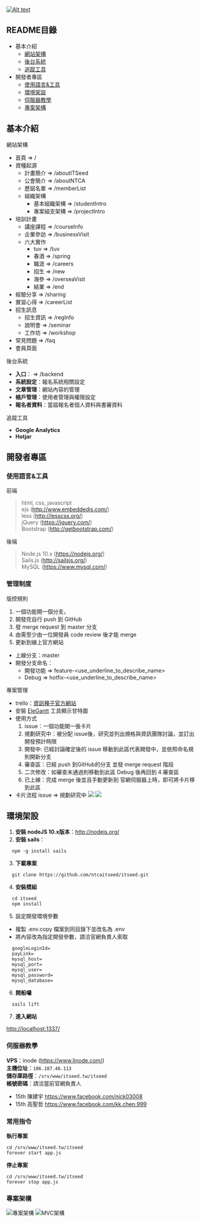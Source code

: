 [![Alt text](/assets/images/doc/view15th.png)
](http://www.itseed.tw)

## README目錄
* 基本介紹
  * [網站架構](#structure)
  * [後台系統](#backend)
  * [追蹤工具](#analytics)
* 開發者專區
  * [使用語言&工具](#tool)
  * [環境架設](#environment)
  * [伺服器教學](#server)
  * [專案架構](#system_content)

## 基本介紹

<a name="structure"></a>
網站架構
* 首頁 => /
* 資種起源 
  * 計畫簡介 => /aboutITSeed
  * 公會簡介 => /aboutNTCA
  * 歷屆名單 => /memberList
  * 組織架構 
    * 基本組織架構 => /studentIntro
    * 專案組支架構 => /projectIntro
* 培訓計畫
  * 講座課程 => /courseInfo
  * 企業參訪 => /businessVisit
  * 六大實作
    * tuv => /tuv
    * 春酒 => /spring
    * 職涯 => /careers
    * 招生 => /new
    * 海參 => /overseaVisit
    * 結業 => /end
* 經驗分享 => /sharing
* 實習心得 => /careerList
* 招生訊息
  * 招生資訊 => /regInfo
  * 說明會 => /seminar
  * 工作坊 => /workshop
* 常見問題 => /faq
* 會員頁面

<a name="backend"></a>
後台系統

* **入口**： => /backend
* **系統設定**：報名系統相關設定
* **文章管理**：網站內容的管理
* **帳戶管理**：使用者管理與權限設定
* **報名者資料**：當屆報名者個人資料與書審資料


<a name="analytics"></a>
追蹤工具
* **Google Analytics**
* **Hotjar**

## 開發者專區

<a name="tool"></a>

### 使用語言&工具

前端
> html, css, javascript  
   ejs (http://www.embeddedjs.com/)   
   less (http://lesscss.org/)   
   jQuery (https://jquery.com/)   
   Bootstrap (http://getbootstrap.com/)

後端
> Node.js 10.x (https://nodejs.org/)   
  Sails.js (http://sailsjs.org/)   
  MySQL (https://www.mysql.com/)

### 管理制度
版控規則  
1. 一個功能開一個分支，
2. 開發完自行 push 到 GitHub
3. 發 merge request 到 master 分支
4. 由需至少由一位開發員 code review 後才能 merge
5. 更新到線上官方網站

* 上線分支：master
* 開發分支命名：
  * 開發功能 => feature-<use_underline_to_describe_name>
  * Debug   => hotfix-<use_underline_to_describe_name>


專案管理

* trello：[資訊種子官方網站](https://trello.com/b/IGv87eCD/%E8%B3%87%E8%A8%8A%E7%A8%AE%E5%AD%90%E5%AE%98%E7%B6%B2%E5%9C%98%E9%9A%8A)
* 安裝 [EleGantt](https://elegantt.com/?ref=share) 工具顯示甘特圖
* 使用方式
  1. issue：一個功能開一張卡片
  2. 規劃研究中：被分配 issue後，研究並列出規格與資訊團隊討論，並訂出開發預計時限
  3. 開發中: 已經討論確定後的 issue 移動到此區代表開發中，並依照命名規則開新分支
  4. 審查區：已經 push 到GitHub的分支 並發 merge request 階段
  5. 二次修改：如審查未通過則移動到此區 Debug 後再回到 4.審查區
  6. 已上線：完成 merge 後並且手動更新到 官網伺服器上時，即可將卡片移到此區
* 卡片流程
issue => 規劃研究中
![](/assets/images/doc/EleGantt.png)
![](/assets/images/doc/trello.png)


<a name="environment"></a>
## 環境架設

1. **安裝 nodeJS 10.x版本**：http://nodejs.org/
2. **安裝 sails**：
```
  npm -g install sails
```
3. **下載專案**
```
  git clone https://github.com/ntcaitseed/itseed.git
```
4. **安裝模組**
```
  cd itseed
  npm install
```
5. 設定開發環境參數
- 複製 .env.copy 檔案到同目錄下並改名為 .env
- 將內容改為指定開發參數，請洽官網負責人索取

```
  googleLoginId=
  payLink=
  mysql_host= 
  mysql_port= 
  mysql_user= 
  mysql_password= 
  mysql_database=  
```

6. **開船囉**
```
  sails lift
```

7. **進入網站**

  [http://localhost:1337/](http://localhost:1337/)

<a name="server"></a>
### 伺服器教學

**VPS**：inode (https://www.linode.com/)  
**主機位址**：`106.187.46.113`  
**儲存庫路徑**：`/srv/www/itseed.tw/itseed`  
**帳號密碼**：請洽當前官網負責人 
* 15th 陳建宇 https://www.facebook.com/nick03008
* 15th 高聖哲 https://www.facebook.com/kk.chen.999

### 常用指令
**執行專案**

```
cd /srv/www/itseed.tw/itseed
forever start app.js
```
**停止專案**
```
cd /srv/www/itseed.tw/itseed
forever stop app.js
```

### 專案架構
<a name="system_content"></a>
![專案架構](/assets/images/doc/system_content.png)
![MVC架構](/assets/images/doc/MVC.png)


